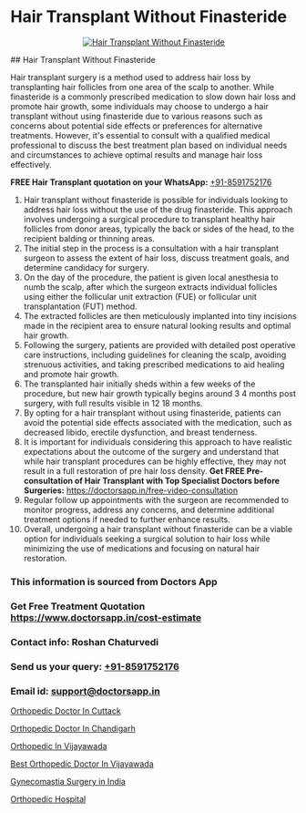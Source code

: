 # Hair Transplant Without Finasteride

<p align="center">
  <a href="https://doctorsapp.co.in/treatment/hair-transplant">
    <img src="https://doctorsapp.co.in/uploads/treatment_image/transplant.jpg" alt="Hair Transplant Without Finasteride">
  </a>
</p>
## Hair Transplant Without Finasteride

Hair transplant surgery is a method used to address hair loss by transplanting hair follicles from one area of the scalp to another. While finasteride is a commonly prescribed medication to slow down hair loss and promote hair growth, some individuals may choose to undergo a hair transplant without using finasteride due to various reasons such as concerns about potential side effects or preferences for alternative treatments. However, it's essential to consult with a qualified medical professional to discuss the best treatment plan based on individual needs and circumstances to achieve optimal results and manage hair loss effectively.

**FREE Hair Transplant quotation on your WhatsApp:**  [+91-8591752176](https://api.whatsapp.com/send?phone=8591752176)

1) Hair transplant without finasteride is possible for individuals looking to address hair loss without the use of the drug finasteride. This approach involves undergoing a surgical procedure to transplant healthy hair follicles from donor areas, typically the back or sides of the head, to the recipient balding or thinning areas.
2) The initial step in the process is a consultation with a hair transplant surgeon to assess the extent of hair loss, discuss treatment goals, and determine candidacy for surgery.
3) On the day of the procedure, the patient is given local anesthesia to numb the scalp, after which the surgeon extracts individual follicles using either the follicular unit extraction (FUE) or follicular unit transplantation (FUT) method.
4) The extracted follicles are then meticulously implanted into tiny incisions made in the recipient area to ensure natural looking results and optimal hair growth.
5) Following the surgery, patients are provided with detailed post operative care instructions, including guidelines for cleaning the scalp, avoiding strenuous activities, and taking prescribed medications to aid healing and promote hair growth.
6) The transplanted hair initially sheds within a few weeks of the procedure, but new hair growth typically begins around 3 4 months post surgery, with full results visible in 12 18 months.
7) By opting for a hair transplant without using finasteride, patients can avoid the potential side effects associated with the medication, such as decreased libido, erectile dysfunction, and breast tenderness.
8) It is important for individuals considering this approach to have realistic expectations about the outcome of the surgery and understand that while hair transplant procedures can be highly effective, they may not result in a full restoration of pre hair loss density.
**Get FREE Pre-consultation of Hair Transplant with Top Specialist Doctors before Surgeries:** https://doctorsapp.in/free-video-consultation
9) Regular follow up appointments with the surgeon are recommended to monitor progress, address any concerns, and determine additional treatment options if needed to further enhance results.
10) Overall, undergoing a hair transplant without finasteride can be a viable option for individuals seeking a surgical solution to hair loss while minimizing the use of medications and focusing on natural hair restoration.

### This information is sourced from Doctors App 
### Get Free Treatment Quotation https://www.doctorsapp.in/cost-estimate
### Contact info: Roshan Chaturvedi 
### Send us your query: [+91-8591752176](https://api.whatsapp.com/send?phone=8591752176) 
### Email id: support@doctorsapp.in

[Orthopedic Doctor In Cuttack](https://www.linkedin.com/pulse/orthopedic-doctor-cuttack-doctorsappin-k1elc?trackingId=HUeG%2BjCTYrt4W0%2BbJPMQtw%3D%3D&lipi=urn%3Ali%3Apage%3Ad_flagship3_company_admin%3BcTUR6naWQkWjeA%2BR15noZQ%3D%3D)

[Orthopedic Doctor In Chandigarh](https://www.linkedin.com/pulse/orthopedic-doctor-chandigarh-doctorsapp-united-arab-emirates-xdene?trackingId=gUB4k5mQSQYc8HfXrL6NMQ%3D%3D&lipi=urn%3Ali%3Apage%3Ad_flagship3_company_admin%3Bc8cvKR%2BzQDObJJNC2LloLw%3D%3D)

[Orthopedic In Vijayawada](https://medium.com/@kushalrao10/orthopedic-in-vijayawada-bd93abe283f4)

[Best Orthopedic Doctor In Vijayawada](https://medium.com/@devenderrathi97/best-orthopedic-doctor-in-vijayawada-fa112c90f7b3)

[Gynecomastia Surgery in India](https://doctors-apps.github.io/doctorsapp/gynecomastia-surgery-in-india)

[Orthopedic Hospital](https://doctors-apps.github.io/doctorsapp/orthopedic-hospital)

